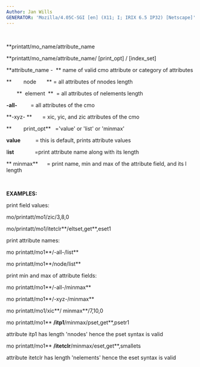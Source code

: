 ```yaml
---
Author: Jan Wills
GENERATOR: 'Mozilla/4.05C-SGI [en] (X11; I; IRIX 6.5 IP32) [Netscape]'
---
```


  

 **printatt/mo\_name/attribute\_name

 **printatt/mo\_name/attribute\_name/ [print\_opt] /
 [index\_set]

  **attribute\_name -  ** name of valid cmo attribute or category of
  attributes

 **        node       ** = all attributes of nnodes length

        **  element  **  = all attributes of nelements length

  **-all-**         = all attributes of the cmo

  **-xyz- **       = xic, yic, and zic attributes of the cmo

 **        print\_opt**   ='value' or 'list' or 'minmax'

  **value**          = this is default, prints attribute values

  l**ist**              =print attribute name along with its length

  ** minmax**      = print name, min and max of the attribute field,
  and its l length

   

 **EXAMPLES:**

 print field values:

 mo/printatt/mo1/zic/3,8,0

 mo/printatt/mo1/itetclr**/eltset,get**,eset1

 print attribute names:

 mo printatt/mo1**/-all-/list**

 mo printatt/mo1**/node/list**

 print min and max of attribute fields:

 mo printatt/mo1**/-all-/minmax**

 mo printatt/mo1**/-xyz-/minmax**

 mo printatt/mo1/xic**/ minmax**/7,10,0

 mo printatt/mo1** **/itp1**/minmax/pset,get**,psetr1

 attribute itp1 has length 'nnodes' hence the pset syntax is valid

 mo printatt/mo1** **/itetclr**/minmax/eset,get**,smallets

 attribute itetclr has length 'nelements' hence the eset syntax is
 valid

  


